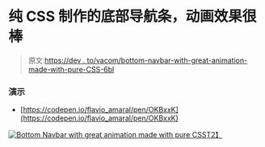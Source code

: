 # 纯 CSS 制作的底部导航条，动画效果很棒

> 原文:[https://dev . to/vacom/bottom-navbar-with-great-animation-made-with-pure-CSS-6bl](https://dev.to/vacom/bottom-navbar-with-great-animation-made-with-pure-css-6bl)

### [](#demo)演示

*   [https://codepen.io/flavio_amaral/pen/OKBxxK](https://codepen.io/flavio_amaral/pen/OKBxxK)

[![Bottom Navbar with great animation made with pure CSS](../Images/7082a24b40cf2e2342198c96162ce647.png)T2】](https://res.cloudinary.com/practicaldev/image/fetch/s--XAjiK61I--/c_limit%2Cf_auto%2Cfl_progressive%2Cq_auto%2Cw_880/http://i68.tinypic.com/2w7k01v.png)
